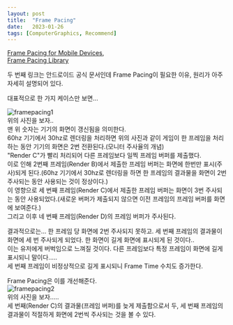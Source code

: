 ```yaml
---
layout: post
title:  "Frame Pacing"
date:   2023-01-26
tags: [ComputerGraphics, Recommend]
---            
```


[Frame Pacing for Mobile Devices](https://docs.unrealengine.com/5.1/en-US/frame-pacing-for-mobile-devices-in-unreal-engine/),        
[Frame Pacing Library](https://developer.android.com/games/sdk/frame-pacing)              
         
두 번째 링크는 안드로이드 공식 문서인데 Frame Pacing이 필요한 이유, 원리가 아주 자세히 설명되어 있다.            
          
대표적으로 한 가지 케이스만 보면...       
         
![framepacing1](https://user-images.githubusercontent.com/33873804/214901591-02b8ae8f-0894-4159-82e3-4c0c8f3647a4.png)           
위의 사진을 보자..           
맨 위 숫자는 기기의 화면이 갱신됨을 의미한다.           
60hz 기기에서 30hz로 렌더링을 처리하면 위의 사진과 같이 게임이 한 프레임을 처리하는 동안 기기의 화면은 2번 전환된다.(모니터 주사율의 개념)               
"Render C"가 빨리 처리되어 다른 프레임보다 일찍 프레임 버퍼를 제출했다.           
이로 인해 2번째 프레임(Render B)에서 제출한 프레임 버퍼는 화면에 한번만 표시(주사)되게 된다.(60hz 기기에서 30hz로 렌더링을 하면 한 프레임의 결과물을 화면이 2번 주사되는 동안 사용되는 것이 정상이다.)                   
이 영향으로 세 번째 프레임(Render C)에서 제출한 프레임 버퍼는 화면이 3번 주사되는 동안 사용되었다.(새로운 버퍼가 제출되지 않으면 이전 프레임의 프레임 버퍼를 화면에 보여준다.)              
그리고 이후 네 번째 프레임(Render D)의 프레임 버퍼가 주사된다.             
             
결과적으로는... 한 프레임 당 화면에 2번 주사되지 못하고. 세 번째 프레임의 결과물이 화면에 세 번 주사되게 되었다. 한 화면이 길게 화면에 표시되게 된 것이다..            
이는 유저에게 버벅임으로 느껴질 것이다. 다른 프레임보다 특정 프레임이 화면에 길게 표시되니 말이다.....      
세 번째 프레임이 비정상적으로 길게 표시되니 Frame Time 수치도 증가한다.              

Frame Pacing은 이를 개선해준다.           
![framepacing2](https://user-images.githubusercontent.com/33873804/214901582-3ddbe14e-a97b-4705-8b36-36faa9ebb484.png)            
위의 사진을 보자.....            
세 번째(Render C)의 결과물(프레임 버퍼)를 늦게 제출함으로서 두, 세 번째 프레임의 결과물이 적절하게 화면에 2번씩 주사되는 것을 볼 수 있다.        
